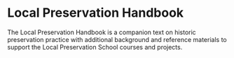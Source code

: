 # Local Preservation Handbook
The Local Preservation Handbook is a companion text on historic preservation practice with additional background and reference materials to support the Local Preservation School courses and projects.
